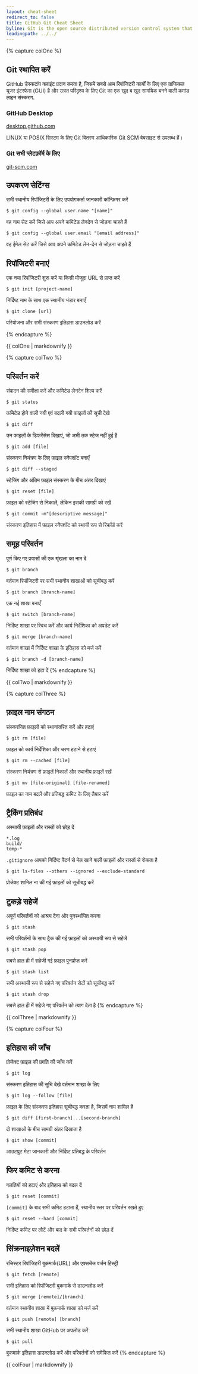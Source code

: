 ```yaml
---
layout: cheat-sheet
redirect_to: false
title: GitHub Git Cheat Sheet
byline: Git is the open source distributed version control system that facilitates GitHub activities on your laptop or desktop. This cheat sheet summarizes commonly used Git command line instructions for quick reference.
leadingpath: ../../
---
```


{% capture colOne %}
## Git स्थापित करें
GitHub डेस्कटॉप क्लाइंट प्रदान करता है, जिसमें सबसे आम रिपॉजिटरी कार्यों के लिए एक ग्राफिकल यूजर इंटरफेस (GUI) है और
उन्नत परिदृश्य के लिए Git का एक खुद ब खुद सामयिक बनने वाली कमांड लाइन संस्करण.

### GitHub Desktop
[desktop.github.com](https://desktop.github.com)

LINUX या POSIX सिस्टम के लिए Git वितरण आधिकारिक Git SCM वेबसाइट से उपलब्ध हैं।

### Git सभी प्लेटफ़ॉर्म के लिए
[git-scm.com](https://git-scm.com)

## उपकरण सेटिंग्स
सभी स्थानीय रिपॉजिटरी के लिए उपयोगकर्ता जानकारी कॉन्फ़िगर करें

```$ git config --global user.name "[name]"```

वह नाम सेट करें जिसे आप अपने कमिटेड लेनदेन से जोड़ना चाहते हैं


```$ git config --global user.email "[email address]"```

वह ईमेल सेट करें जिसे आप अपने कमिटेड लेन-देन से जोड़ना चाहते हैं


## रिपॉजिटरी बनाएं
एक नया रिपॉजिटरी शुरू करें या किसी मौजूदा URL से प्राप्त करें


```$ git init [project-name]```

निर्दिष्ट नाम के साथ एक स्थानीय भंडार बनाएँ


```$ git clone [url]```

परियोजना और सभी संस्करण इतिहास डाउनलोड करें

{% endcapture %}
<div class="col-md-6">
{{ colOne | markdownify }}
</div>


{% capture colTwo %}

## परिवर्तन करें
संपादन की समीक्षा करें और कमिटेड लेनदेन शिल्प करें


```$ git status```

कमिटेड होने वाली नयी एवं बदली गयी फाइलों की सूची देखे


```$ git diff```

उन फाइलों के डिफरेंसेस दिखाएं, जो अभी तक स्टेज नहीं हुई है


```$ git add [file]```

संस्करण नियंत्रण के लिए फ़ाइल स्नैपशॉट बनाएँ


```$ git diff --staged```

स्टेजिंग और अंतिम फ़ाइल संस्करण के बीच अंतर दिखाएं


```$ git reset [file]```

फ़ाइल को स्टेजिंग से निकालें, लेकिन इसकी सामग्री को रखें


```$ git commit -m"[descriptive message]"```

संस्करण इतिहास में फ़ाइल स्नैपशॉट को स्थायी रूप से रिकॉर्ड करें

## समूह परिवर्तन
पूर्ण किए गए प्रयासों की एक श्रृंखला का नाम दें


```$ git branch```

वर्तमान रिपॉजिटरी पर सभी स्थानीय शाखाओं को सूचीबद्ध करें


```$ git branch [branch-name]```

एक नई शाखा बनाएँ


```$ git switch [branch-name]```

निर्दिष्ट शाखा पर स्विच करें और कार्य निर्देशिका को अपडेट करें


```$ git merge [branch-name]```

वर्तमान शाखा में निर्दिष्ट शाखा के इतिहास को मर्ज करें


```$ git branch -d [branch-name]```

निर्दिष्ट शाखा को हटा दें
{% endcapture %}
<div class="col-md-6">
{{ colTwo | markdownify }}
</div>
<div class="clearfix"></div>


{% capture colThree %}
## फ़ाइल नाम संगठन
संस्करणित फ़ाइलों को स्थानांतरित करें और हटाएं


```$ git rm [file]```

फ़ाइल को कार्य निर्देशिका और चरण हटाने से हटाएं


```$ git rm --cached [file]```

संस्करण नियंत्रण से फ़ाइलें निकालें और स्थानीय फ़ाइलें रखें


```$ git mv [file-original] [file-renamed]```

फ़ाइल का नाम बदलें और प्रतिबद्ध कमिट के लिए तैयार करें

## ट्रैकिंग प्रतिबंध
अस्थायी फ़ाइलों और रास्तों को छोड़ दें

```
*.log
build/
temp-*
```

`.gitignore` आपको निर्दिष्ट पैटर्न से मेल खाने वाली फ़ाइलों और रास्तों से रोकता है


```$ git ls-files --others --ignored --exclude-standard```

प्रोजेक्ट शामिल ना की गई फ़ाइलों को सूचीबद्ध करें

## टुकड़े सहेजें
अपूर्ण परिवर्तनों को आश्रय देना और पुनर्स्थापित करना


```$ git stash```

सभी परिवर्तनों के साथ ट्रैक की गई फ़ाइलों को अस्थायी रूप से सहेजें


```$ git stash pop```

सबसे हाल ही में सहेजी गई फ़ाइल पुनर्प्राप्त करें


```$ git stash list```

सभी अस्थायी रूप से सहेजे गए परिवर्तन सेटों को सूचीबद्ध करें


```$ git stash drop```

सबसे हाल ही में सहेजे गए परिवर्तन को त्याग देता है
{% endcapture %}
<div class="col-md-6">
{{ colThree | markdownify }}
</div>

{% capture colFour %}
## इतिहास की जाँच
प्रोजेक्ट फ़ाइल की प्रगति की जाँच करें


```$ git log```

संस्करण इतिहास की सूचि देखे वर्तमान शाखा के लिए


```$ git log --follow [file]```

फ़ाइल के लिए संस्करण इतिहास सूचीबद्ध करता है, जिसमें नाम शामिल है


```$ git diff [first-branch]...[second-branch]```

दो शाखाओं के बीच सामग्री अंतर दिखाता है


```$ git show [commit]```

आउटपुट मेटा जानकारी और निर्दिष्ट प्रतिबद्ध के परिवर्तन

## फिर कमिट से करना
गलतियों को हटाएं और इतिहास को बदल दें


```$ git reset [commit]```

`[commit]` के बाद सभी कमिट हटाता हैं, स्थानीय स्तर पर परिवर्तन रखते हुए


```$ git reset --hard [commit]```

निर्दिष्ट कमिट पर लौटें और बाद के सभी परिवर्तनों को छोड़ दें

## सिंक्रनाइज़ेशन बदलें
रजिस्टर रिपॉजिटरी बुकमार्क(URL) और एक्सचेंज वर्जन हिस्ट्री


```$ git fetch [remote]```

सभी इतिहास को रिपॉजिटरी बुकमार्क से डाउनलोड करें


```$ git merge [remote]/[branch]```

वर्तमान स्थानीय शाखा में बुकमार्क शाखा को मर्ज करें


```$ git push [remote] [branch]```

सभी स्थानीय शाखा GitHub पर अपलोड करें


```$ git pull```

बुकमार्क इतिहास डाउनलोड करें और परिवर्तनों को समेकित करें
{% endcapture %}
<div class="col-md-6">
{{ colFour | markdownify }}
</div>
